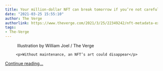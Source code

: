 ```yaml
---
title: Your million-dollar NFT can break tomorrow if you’re not careful
date: "2021-03-25 15:55:10"
author: The Verge
authorlink: https://www.theverge.com/2021/3/25/22349242/nft-metadata-explained-art-crypto-urls-links-ipfs
tags:
- The-Verge
---
```

<figure>
      <img alt="" src="https://cdn.vox-cdn.com/thumbor/lRtqJEcC9_WcsMkUsIG5LoDS1gw=/0x0:2050x1367/1310x873/cdn.vox-cdn.com/uploads/chorus_image/image/69024754/VRG_ILLO_4489_001.0.jpg" />
        <figcaption>Illustration by William Joel / The Verge</figcaption>
    </figure>


  		 <p>Without maintenance, an NFT’s art could disappear</p>
  <p>
    <a href="https://www.theverge.com/2021/3/25/22349242/nft-metadata-explained-art-crypto-urls-links-ipfs">Continue reading&hellip;</a>
  </p>